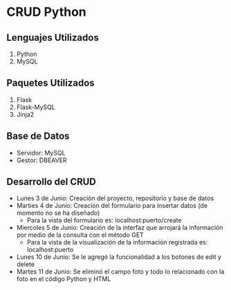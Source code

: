 # CRUD Python

## Lenguajes Utilizados
1. Python
1. MySQL

## Paquetes Utilizados
1. Flask
1. Flask-MySQL
1. Jinja2

## Base de Datos
- Servidor: MySQL
- Gestor: DBEAVER

## Desarrollo del CRUD
- Lunes 3 de Junio: Creación del proyecto, repositorio y base de datos
- Marties 4 de Junio: Creación del formulario para insertar datos (de momento no se ha diseñado)
    - Para la vista del formulario es: localhost:puerto/create
- Miercoles 5 de Junio: Creación de la interfaz que arrojará la información por medio de la consulta con el método GET
    - Para la vista de la visualización de la información registrada es: localhost:puerto
- Lunes 10 de Junio: Se le agregó la funcionalidad a los botones de edit y delete
- Martes 11 de Junio: Se eliminó el campo foto y todo lo relacionado con la foto en el código Python y HTML